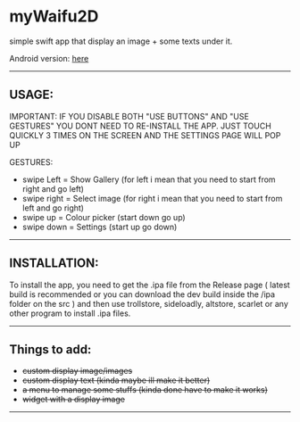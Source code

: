 # myWaifu2D
simple swift app that display an image + some texts under it.

Android version: [here](https://github.com/cranci1/waifu2D-android)

---

## USAGE:

IMPORTANT: IF YOU DISABLE BOTH "USE BUTTONS" AND "USE GESTURES" YOU DONT NEED TO RE-INSTALL THE APP. JUST TOUCH QUICKLY 3 TIMES ON THE SCREEN AND THE SETTINGS PAGE WILL POP UP

GESTURES:

- swipe Left = Show Gallery (for left i mean that you need to start from right and go left)
- swipe right = Select image (for right i mean that you need to start from left and go right)
- swipe up = Colour picker (start down go up)
- swipe down = Settings (start up go down)

---

## INSTALLATION:

To install the app, you need to get the .ipa file from the Release page ( latest build is recommended or you can download the dev build inside the /ipa folder on the src ) and then use trollstore, sideloadly, altstore, scarlet or any other program to install .ipa files.

---
## Things to add:

- ~~custom display image/images~~
- ~~custom display text (kinda maybe ill make it better)~~ 
- ~~a menu to manage some stuffs (kinda done have to make it works)~~
- ~~widget with a display image~~

---

